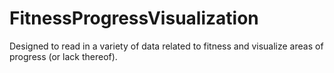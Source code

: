 # FitnessProgressVisualization
Designed to read in a variety of data related to fitness and visualize areas of progress (or lack thereof). 

